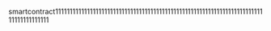 smartcontract11111111111111111111111111111111111111111111111111111111111111111111111111111111111111
